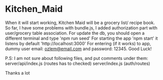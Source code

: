 # Kitchen_Maid
When it will start working, Kitchen Maid will be a grocery list/ recipe book. So far, I have some problems with bundle.js, I added authorization part with user/grocery table association. 
For update the db, you should open a different terminal and type 'npm run seed'
For starting the app 'npm start' it listens by default 'http://localhost:3000'
For entering (if it works) to app, dummy user email: ozlem@email.com and password: 12345.
Good Luck!

P.S: I am not sure about following files, and put comments under them:
server/api/index.js (routes has to checked)
server/index.js (auth/routes)

Thanks a lot 
